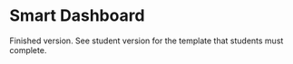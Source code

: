 # Smart Dashboard

Finished version. See student version for the template that students must complete.

